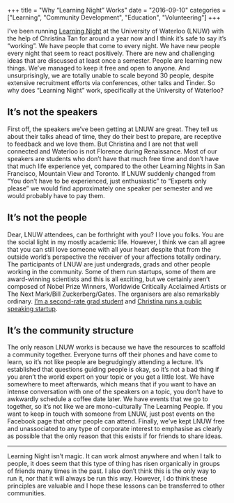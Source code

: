 +++
title = "Why “Learning Night” Works"
date = "2016-09-10"
categories = ["Learning", "Community Development", "Education", "Volunteering"]
+++

I’ve been running [Learning Night](https://learningnight.com/) at the University of Waterloo (LNUW) with the help of Christina Tan for around a year now and I think it’s safe to say it’s “working”. We have people that come to every night. We have new people every night that seem to react positively. There are new and challenging ideas that are discussed at least once a semester. People are learning new things. We’ve managed to keep it free and open to anyone. And unsurprisingly, we are totally unable to scale beyond 30 people, despite extensive recruitment efforts via conferences, other talks and Tinder. So why does “Learning Night” work, specifically at the University of Waterloo?

## It’s not the speakers

First off, the speakers we’ve been getting at LNUW are great. They tell us about their talks ahead of time, they do their best to prepare, are receptive to feedback and we love them. But Christina and I are not that well connected and Waterloo is not Florence during Renaissance. Most of our speakers are students who don’t have that much free time and don’t have that much life experience yet, compared to the other Learning Nights in San Francisco, Mountain View and Toronto. If LNUW suddenly changed from “You don’t have to be experienced, just enthusiastic” to “Experts only please” we would find approximately one speaker per semester and we would probably have to pay them.

## It’s not the people

Dear, LNUW attendees, can be forthright with you? I love you folks. You are the social light in my mostly academic life. However, I think we can all agree that you can still love someone with all your heart despite that from the outside world’s perspective the receiver of your affections totally ordinary. The participants of LNUW are just undergrads, grads and other people working in the community. Some of them run startups, some of them are award-winning scientists and this is all exciting, but we certainly aren’t composed of Nobel Prize Winners, Worldwide Critically Acclaimed Artists or The Next Mark/Bill Zuckerberg/Gates. The organisers are also remarkably ordinary. [I’m a second-rate grad student](https://medium.com/@seanaubin/how-i-got-here-failures-privileges-and-luck-9f35ea119420#.hivsh8ixo) and [Christina runs a public speaking startup](http://www.eloquentspeaking.com/).

## It’s the community structure

The only reason LNUW works is because we have the resources to scaffold a community together. Everyone turns off their phones and have come to learn, so it’s not like people are begrudgingly attending a lecture. It’s established that questions guiding people is okay, so it’s not a bad thing if you aren’t the world expert on your topic or you get a little lost. We have somewhere to meet afterwards, which means that if you want to have an intense conversation with one of the speakers on a topic, you don’t have to awkwardly schedule a coffee date later. We have events that we go to together, so it’s not like we are mono-culturally The Learning People. If you want to keep in touch with someone from LNUW, just post events on the Facebook page that other people can attend. Finally, we’ve kept LNUW free and unassociated to any type of corporate interest to emphasise as clearly as possible that the only reason that this exists if for friends to share ideas.

---

Learning Night isn’t magic. It can work almost anywhere and when I talk to people, it does seem that this type of thing has risen organically in groups of friends many times in the past. I also don’t think this is the only way to run it, nor that it will always be run this way. However, I do think these principles are valuable and I hope these lessons can be transferred to other communities.

